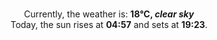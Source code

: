 <p  align="center"><br/>Currently, the weather is: <b> 18°C, <i>clear sky</i></b></br>Today, the sun rises at <b>04:57</b> and sets at <b>19:23</b>.</p>